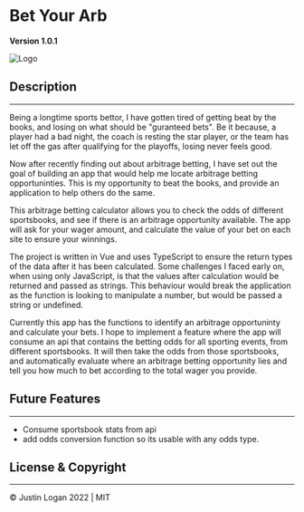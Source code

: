 # **Bet Your Arb**

**Version 1.0.1**

![Logo](/public/favicon.ico)

## **Description**

---

Being a longtime sports bettor, I have gotten tired of getting beat by the books, and losing on what should be "guranteed bets". Be it because, a player had a bad night, the coach is resting the star player, or the team has let off the gas after qualifying for the playoffs, losing never feels good.

Now after recently finding out about arbitrage betting, I have set out the goal of building an app that would help me locate arbitrage betting opportuninties. This is my opportunity to beat the books, and provide an application to help others do the same.

This arbitrage betting calculator allows you to check the odds of different sportsbooks, and see if there is an arbitrage opportunity available. The app will ask for your wager amount, and calculate the value of your bet on each site to ensure your winnings.

The project is written in Vue and uses TypeScript to ensure the return types of the data after it has been calculated. Some challenges I faced early on, when using only JavaScript, is that the values after calculation would be returned and passed as strings. This behaviour would break the application as the function is looking to manipulate a number, but would be passed a string or undefined.

Currently this app has the functions to identify an arbitrage opportuninty and calculate your bets. I hope to implement a feature where the app will consume an api that contains the betting odds for all sporting events, from different sportsbooks. It will then take the odds from those sportsbooks, and automatically evaluate where an arbitrage betting opportunity lies and tell you how much to bet according to the total wager you provide.

## **Future Features**

---

- Consume sportsbook stats from api
- add odds conversion function so its usable with any odds type.

## **License & Copyright**

---

&copy; Justin Logan 2022 | MIT
